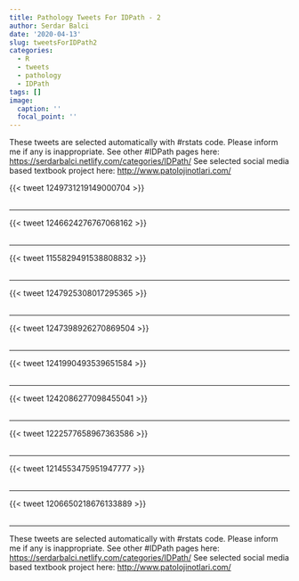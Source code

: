 ```yaml
---
title: Pathology Tweets For IDPath - 2
author: Serdar Balci
date: '2020-04-13'
slug: tweetsForIDPath2
categories:
  - R
  - tweets
  - pathology
  - IDPath
tags: []
image:
  caption: ''
  focal_point: ''
---
```



These tweets are selected automatically with #rstats code. Please inform me if any is inappropriate.
See other #IDPath pages here: https://serdarbalci.netlify.com/categories/IDPath/ 
See selected social media based textbook project here: http://www.patolojinotlari.com/

{{< tweet 1249731219149000704 >}}
<br>
<br>
<hr>
{{< tweet 1246624276767068162 >}}
<br>
<br>
<hr>
{{< tweet 1155829491538808832 >}}
<br>
<br>
<hr>
{{< tweet 1247925308017295365 >}}
<br>
<br>
<hr>
{{< tweet 1247398926270869504 >}}
<br>
<br>
<hr>
{{< tweet 1241990493539651584 >}}
<br>
<br>
<hr>
{{< tweet 1242086277098455041 >}}
<br>
<br>
<hr>
{{< tweet 1222577658967363586 >}}
<br>
<br>
<hr>
{{< tweet 1214553475951947777 >}}
<br>
<br>
<hr>
{{< tweet 1206650218676133889 >}}
<br>
<br>
<hr>


These tweets are selected automatically with #rstats code. Please inform me if any is inappropriate.
See other #IDPath pages here: https://serdarbalci.netlify.com/categories/IDPath/ 
See selected social media based textbook project here: http://www.patolojinotlari.com/
